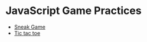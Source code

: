 # JavaScript Game Practices

- [Sneak Game](https://fptudsc.github.io/javascript-game-practices/sneak-game.html)
- [Tic tac toe](https://fptudsc.github.io/javascript-game-practices/tic-tac-toe.html)
